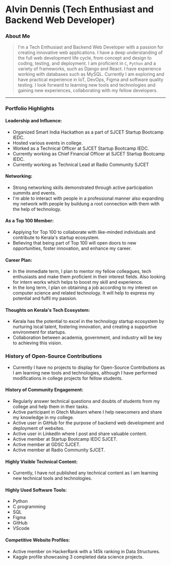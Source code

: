 # Alvin Dennis (Tech Enthusiast and Backend Web Developer)

### About Me

> I'm a Tech Enthusiast and Backend Web Developer with a passion for creating innovative web applications. I have a deep understanding of the full web development life cycle, from concept and design to coding, testing, and deployment. I am proficient in `C`, `Python` and a variety of frameworks, such as Django and React. I have experience working with databases such as MySQL. Currently I am exploring and have practical experience in IoT, DevOps, Figma and software quality testing.  I look forward to learning new tools and technologies and gaining new experiences, collaborating with my fellow developers.

---

### Portfolio Highlights

#### Leadership and Influence:


- Organized Smart India Hackathon as a part of SJCET Startup Bootcamp IEDC.
- Hosted various events in college.
- Worked as a Technical Officer at SJCET Startup Bootcamp IEDC.
- Currently working as Chief Financial Officer at SJCET Startup Bootcamp IEDC.
- Currently working as Technical Lead at Radio Community SJCET 

#### Networking:

- Strong networking skills demonstrated through active participation summits and events.
- I'm able to interact with people in a professional manner also expanding my network with people by buildung a root connection with them with the help of technology.

#### As a Top 100 Member:

- Applying for Top 100 to collaborate with like-minded individuals and contribute to Kerala's startup ecosystem.
- Believing that being part of Top 100 will open doors to new opportunities, foster innovation, and enhance my career.

#### Career Plan:

- In the immediate term, I plan to mentor my fellow colleagues, tech enthusiasts and make them proficient in their interest fields. Also looking for intern works which helps to boost my skill and experience.
- In the long term, I plan on obtaining a job according to my interest on computer science and related technology. It will help to express my potential and fulfil my passion.

#### Thoughts on Kerala's Tech Ecosystem:

- Kerala has the potential to excel in the technology startup ecosystem by nurturing local talent, fostering innovation, and creating a supportive environment for startups.
- Collaboration between academia, government, and industry will be key to achieving this vision.

### History of Open-Source Contributions

- Currently I have no projects to display for Open-Source Contributions as I am learning new tools and technologies, although I have performed modifications in college projects for fellow students. 

#### History of Community Engagement:

- Regularly answer technical questions and doubts of students from my college and help them in their tasks.
- Active participant in Gtech Mulearn where I help newcomers and share my knowledge in my college.
- Active user in GitHub for the purpose of backend web development and deployment of websites.
- Active user in LinkedIn where I post and share valuable content.
- Active member at Startup Bootcamp IEDC SJCET.
- Active member at GDSC SJCET.
- Active member at Radio Community SJCET.

#### Highly Visible Technical Content:

- Currently, I have not published any technical content as I am learning new technical tools and technologies.

#### Highly Used Software Tools:

- Python
- C programming
- SQL
- Figma
- GitHub
- VScode

#### Competitive Website Profiles:

- Active member on HackerRank with a 145k ranking in Data Structures.
- Kaggle profile showcasing 3 completed data science projects.

